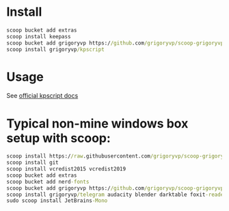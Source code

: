 # Install

```bat
scoop bucket add extras
scoop install keepass
scoop bucket add grigoryvp https://github.com/grigoryvp/scoop-grigoryvp.git
scoop install grigoryvp/kpscript
```

# Usage

See [official kpscript docs](https://keepass.info/help/v2_dev/scr_index.html)

# Typical non-mine windows box setup with scoop:

```bat
scoop install https://raw.githubusercontent.com/grigoryvp/scoop-grigoryvp/master/7zip.json
scoop install git
scoop install vcredist2015 vcredist2019
scoop bucket add extras
scoop bucket add nerd-fonts
scoop bucket add grigoryvp https://github.com/grigoryvp/scoop-grigoryvp.git
scoop install grigoryvp/telegram audacity blender darktable foxit-reader freecad gimp googlechrome inkscape keepassxc obs-studio openshot perfgraph picotorrent pwsh sudo teamviewer tor-browser tray-monitor vlc vnote vscode windows-terminal
sudo scoop install JetBrains-Mono
```
